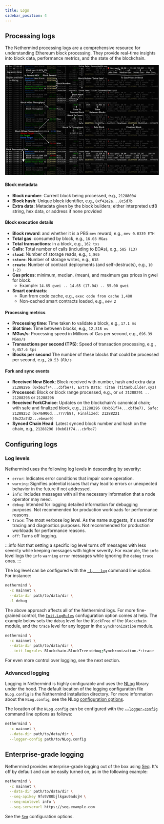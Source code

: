 ```yaml
---
title: Logs
sidebar_position: 4
---
```


## Processing logs

The Nethermind processing logs are a comprehensive resource for understanding Ethereum block processing. They provide real-time insights into block data, performance metrics, and the state of the blockchain.

![Nethermind Processing Logs](/images/log_processing.png)

#### Block metadata

- **Block number**: Current block being processed, e.g., `21288004`
- **Block hash**: Unique block identifier, e.g., `0xf42e2a...8c5d7b`
- **Extra data**: Metadata given by the block builders; either interpreted utf8 string, hex data, or address if none provided

#### Block execution details

- **Block reward**: and whether it is a PBS `mev` reward, e.g., `mev 0.0339 ETH`
- **Total gas**: consumed by block, e.g., `16.08 MGas`
- **Total transactions**: in a block, e.g., `162 txs`
- **Calls**: Total number of calls (including to EOAs), e.g., `585 (13)`
- **`sload`**: Number of storage reads, e.g., `1,865`
- **`sstore`**: Number of storage writes, e.g., `618`
- **`create`**: Number of contract deployments (and self-destructs), e.g., `10 (-2)`
- **Gas prices**: minimum, median, (mean), and maximum gas prices in gwei for block.
  - Example: `14.65 gwei .. 14.65 (17.04) .. 55.00 gwei`
- **Smart contracts**:
  - Run from code cache, e.g., `exec code from cache 1,480`
  - Non-cached smart contracts loaded, e.g., `new 2`

#### Processing metrics

- **Processing time**: Time taken to validate a block, e.g., `17.1 ms`
- **Slot time**: Time between blocks, e.g., `12,318 ms`
- **MGas/s**: Processing speed in Millions of Gas per second, e.g., `696.39 MGas/s`
- **Transactions per second (TPS)**: Speed of transaction processing, e.g., `9,457.6 tps`
- **Blocks per second** The number of these blocks that could be processed per second, e.g., `28.53 Blk/s`

#### Fork and sync events

- **Received New Block**: Block received with number, hash and extra data `21288296 (0xb61f74...cbfbe7), Extra Data: Titan (titanbuilder.xyz)`
- **Processed**: Block or block range processed, e.g., or `x4 21288291 .. 21288295` or  `21288296`
- **Received ForkChoice**: Updates on the blockchain's canonical chain; with safe and finalized block, e.g., `21288296 (0xb61f74...cbfbe7), Safe: 21288252 (0x46906d...7777b8), Finalized: 21288221 (0x22a7d2...ebeae9)`
- **Synced Chain Head**: Latest synced block number and hash on the chain, e.g., `21288296 (0xb61f74...cbfbe7)`

## Configuring logs

### Log levels

Nethermind uses the following log levels in descending by severity:

- `error`: Indicates error conditions that impair some operation.
- `warning`: Signifies potential issues that may lead to errors or unexpected behavior in the future if not addressed.
- `info`: Includes messages with all the necessary information that a node operator may need.
- `debug`: Intended for logging detailed information for debugging purposes. Not recommended for production workloads for performance reasons.
- `trace`: The most verbose log level. As the name suggests, it's used for tracing and diagnostics purposes. Not recommended for production workloads for performance reasons.
- `off`: Turns off logging.

:::info
Not that setting a specific log level turns off messages with less severity while keeping messages with higher severity. For example, the `info` level logs the `info` `warning` `error` messages while ignoring the `debug` `trace` ones.
:::

The log level can be configured with the [`-l, --log`](./configuration.md#log) command line option. For instance:

```bash
nethermind \
  -c mainnet \
  --data-dir path/to/data/dir \
  -l debug
```

The above approach affects all of the Nethermind logs. For more fine-grained control, the [`Init.LogRules`](./configuration.md#init-logrules) confuguration option comes at help. The example below sets the `debug` level for the `BlockTree` of the `Blockchain` module, and the `trace` level for any logger in the `Synchronization` module.

```bash
nethermind \
  -c mainnet \
  --data-dir path/to/data/dir \
  --init-logrules Blockchain.BlockTree:debug;Synchronization.*:trace
```

For even more control over logging, see the next section.

### Advanced logging

Logging in Nethermind is highly configurable and uses the [NLog](https://nlog-project.org) library under the hood. The default location of the logging configuration file `NLog.config` is the Nethermind installation directory. For more information about the `NLog.config`, see the NLog [configuration options](https://nlog-project.org/config/).

The location of the `NLog.config` can be configured with the [`--logger-config`](./configuration.md#logger-config) command line options as follows:

```bash
nethermind \
  -c mainnet \
  --data-dir path/to/data/dir \
  --logger-config path/to/NLog.config
```

## Enterprise-grade logging

Nethermind provides enterprise-grade logging out of the box using [Seq](https://datalust.co/seq). It's off by default and can be easily turned on, as in the following example:

```bash
nethermind \
  -c mainnet \
  --data-dir path/to/data/dir \
  --seq-apikey 9fs9V80bjlkgau9adsjH \
  --seq-minlevel info \
  --seq-serverurl https://seq.example.com
```

See the [`Seq`](./configuration.md#seq) configuration options.
